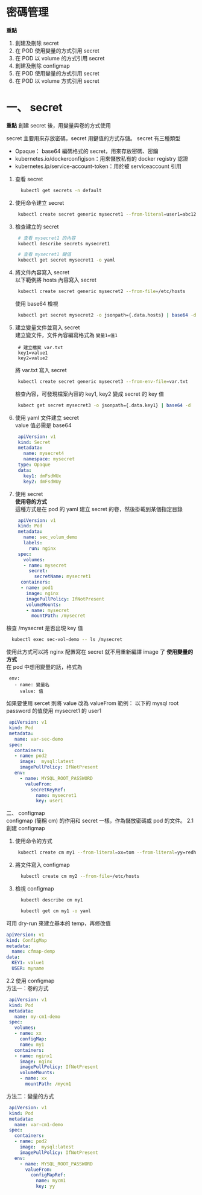 # 密碼管理
**重點**
1. 創建及刪除 secret
2. 在 POD 使用變量的方式引用 secret
3. 在 POD 以 volume 的方式引用 secret
4. 創建及刪除 configmap
5. 在 POD 使用變量的方式引用 secret
6. 在 POD 以 volume 方式引用 secret

# 一、 secret

**重點** 創建 secret 後，用變量與卷的方式使用

secret 主要用來存放密碼，secret 用鍵值的方式存儲。 secret 有三種類型
* Opaque： base64 編碼格式的 secret，用來存放密碼、密鑰
* kubernetes.io/dockerconfigjson：用來儲放私有的 docker registry 認證
* kubernetes.ip/service-account-token：用於被 serviceaccount 引用
1. 查看 secret
   ```bash
     kubectl get secrets -n default
   ```
2. 使用命令建立 secret
   ```bash
    kubectl create secret generic mysecret1 --from-literal=user1=abc1234
   ```
3. 檢查建立的 secret
   ```bash
    # 查看 mysecret1 的內容
    kubectl describe secrets mysecret1

    # 查看 mysecret1 鍵值
    kubectl get secret mysecret1 -o yaml
   ```
4. 將文件內容寫入 secret  
以下範例將 hosts 內容寫入 secret
   ```bash
    kubectl create secret generic mysecret2 --from-file=/etc/hosts
   ```
   使用 base64 檢視
   ```bash
    kubectl get secret mysecret2 -o jsonpath={.data.hosts} | base64 -d
   ```
5. 建立變量文件並寫入 secret  
建立變文件，文件內容編寫格式為 `變量1=值1`
   ```
    # 建立檔案 var.txt
    key1=value1
    key2=value2
   ```
   將 var.txt 寫入 secret
   ```bash
    kubectl create secret generic mysecret3 --from-env-file=var.txt
   ```
   檢查內容，可發現檔案內容的 key1, key2 變成 secret 的 key 值
   ```bash
    kubect get secret mysecret3 -o jsonpath={.data.key1} | base64 -d
   ```
6. 使用 yaml 文件建立 secret  
value 值必需是 base64
   ```yaml
    apiVersion: v1
    kind: Secret
    metadata:
      name: mysecret4
      namespace: mysecret
    type: Opaque
    data:
      key1: dmFsdWUx
      key2: dmFsdWUy
   ```
7. 使用 secret  
**使用卷的方式**  
這種方式是在 pod 的 yaml 建立 secret 的卷，然後掛載到某個指定目錄
   ```yaml
    apiVersion: v1
    kind: Pod
    metadata:
      name: sec_volum_demo
      labels:
        run: nginx
    spec:
      volumes:
      - name: mysecret
        secret:
          secretName: mysecret1
     containers:
     - name: pod1
       image: nginx
       imagePullPolicy: IfNotPresent
       volumeMounts:
       - name: mysecret
         mountPath: /mysecret
   ```
檢查 /mysecret 是否出現 key 值
   ```bash
     kubectl exec sec-vol-demo -- ls /mysecret
   ```
使用此方式可以將 nginx 配置寫在 secret 就不用重新編譯 image 了
**使用變量的方式**  
在 pod 中想用變量的話，格式為
   ```
    env:
      - name: 變量名
        value: 值
   ```
如果要使用 sercet 則將 value 改為 valueFrom
範例： 以下的 mysql root password 的值使用 mysecret1 的 user1
   ```yaml
    apiVersion: v1
    kind: Pod
    metadata:
      name: var-sec-demo
    spec:
      containers:
      - name: pod2
        image:  mysql:latest
        imagePullPolicy: IfNotPresent
      env:
        - name: MYSQL_ROOT_PASSWORD
          valueFrom:
            secretKeyRef:
              name: mysecret1
              key: user1
   ```

二、 configmap  
configmap (簡稱 cm) 的作用和 secret 一樣，作為儲放密碼或 pod 的文件。
2.1 創建 configmap  
1. 使用命令的方式
   ```bash
    kubectl create cm my1 --from-literal=xx=tom --from-literal=yy=redhat
   ```
2. 將文件寫入 configmap
   ```bash
     kubectl create cm my2 --from-file=/etc/hosts
   ```
3. 檢視 configmap
   ```bash
     kubectl describe cm my1

     kubectl get cm my1 -o yaml
   ```
可用 dry-run 來建立基本的 temp，再修改值
```yaml
apiVersion: v1
kind: ConfigMap
metadata:
  name: cfmap-demp
data:
  KEY1: value1
  USER: myname
```

2.2 使用 configmap  
方法一：卷的方式  
   ```yaml
    apiVersion: v1
    kind: Pod
    metadata:
      name: my-cm1-demo
    spec:
      volumes:
      - name: xx
        configMap:
        name: my1
      containers:
      - name: nginx1
        image: nginx
        imagePullPolicy: IfNotPresent
        volumeMounts:
        - name: xx
          mountPath: /mycm1   
   ```
方法二：變量的方式  
   ```yaml
    apiVersion: v1
    kind: Pod
    metadata:
      name: var-cm1-demo
    spec:
      containers:
      - name: pod2
        image:  mysql:latest
        imagePullPolicy: IfNotPresent
      env:
        - name: MYSQL_ROOT_PASSWORD
          valueFrom:
            configMapRef:
              name: mycm1
              key: yy
   ```